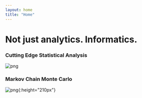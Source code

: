```yaml
---
layout: home
title: "Home"
---
```


# Not just analytics. Informatics. 

### Cutting Edge Statistical Analysis

![png]({{"images/Home-Page/dphist.png"|absolute_url}})

### Markov Chain Monte Carlo

![png]({{"images/Home-Page/mcmc.png"|absolute_url}}){:height="210px"}

